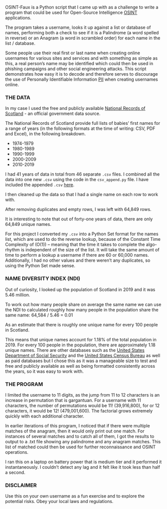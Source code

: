 OSINT-Faux is a Python script that I came up with as a challenge to write a program that could be used for Open-Source Intelligence [OSINT](https://www.sans.org/blog/what-is-open-source-intelligence/) applications. 

The program takes a username, looks it up against a list or database of names, performing both a check to see if it is a Palindrome (a word spelled in reverse) or an Anagram (a word in scrambled order) for each name in the list / database. 

Some people use their real first or last name when creating online usernames for various sites and services and with something as simple as this, a real person’s name may be identified which could then be used in phishing campaigns and other social engineering attacks.
This script demonstrates how easy it is to decode and therefore serves to discourage the use of Personally Identifiable Information [PII](https://www.dol.gov/general/ppii#:~:text=Further%2C%20PII%20is%20defined%20as,with%20other%20data%20elements%2C%20i.e.%2C) when creating usernames online.

### THE DATA
In my case I used the free and publicly available [National Records of Scotland](https://www.nrscotland.gov.uk/statistics-and-data/statistics/statistics-by-theme/vital-events/names/babies-first-names) - an official government data source.

The National Records of Scotland provide full lists of babies’ first names for a range of years (in the following formats at the time of writing: CSV, PDF and Excel), in the following breakdown. 

- 1974-1979
- 1980-1989
- 1990-1999
- 2000-2009
- 2010-2019

I had 41 years of data in total from 46 separate `.csv` files. I combined all the data into one new `.csv` using the code in the `csv_append.py` file.
I have included the appended `.csv` [here](https://github.com/rubileandro/Python-Projects/blob/5f9a46961e6653f8a895808341b252e70bcb0036/OSINT-Faux/scottish_first_names.csv).

I then cleaned up the data so that I had a single name on each row to work with. 

After removing duplicates and empty rows, I was left with 64,849 rows.

It is interesting to note that out of forty-one years of data, there are only 64,849 unique names.

For this project I converted my `.csv` into a Python Set format for the names list, which are used to do the reverse lookup, because of the Constant Time Complexity of (O(1)) – meaning that the time it takes to complete the algo-rhythm is independent of the size of the list. It will take the same amount of time to perform a lookup a username if there are 60 or 60,000 names. Additionally, I had no other values and there weren’t any duplicates, so using the Python Set made sense.
 
### NAME DIVERSITY INDEX (NDI)
Out of curiosity, I looked up the population of Scotland in 2019 and it was 5.46 million. 

To work out how many people share on average the same name we can use the NDI to calculated roughly how many people in the population share the same name:
64,584  / 5.46 = 0.01

As an estimate that there is roughly one unique name for every 100 people in Scotland.

This means that unique names account for 1.18% of the total population in 2019. For every 100 people in the population, there are approximately 1.18 unique names.
There are other databases such as the [United States Department of Social Security](https://www.ssa.gov/oact/babynames/limits.html) and the [United States Census Bureau](https://www.census.gov/topics/population/genealogy/data/2000_surnames.html) as well as paid databases but I chose this as it was a manageable size to test and free and publicly available as well as being formatted consistently across the years, so it was easy to work with.

### THE PROGRAM 
I limited the username to 11 digits, as the jump from 11 to 12 characters is an increase in permutation that is gargantuan.
For a username with 11 characters, the number of permutations would be 11! (39,916,800), for or 12 characters, it would be 12! (479,001,600). The factorial grows extremely quickly with each additional character.

In earlier iterations of this program, I noticed that if there were multiple matches of the anagram, then it would only print out one match. For instances of several matches and to catch all of them, I got the results to output to a .txt file showing any palindrome and any anagram matches. This list of matched could then be used for further reconnaissance and OSINT operations.

I ran this on a laptop on battery power that is medium tier and it performed it instantaneously. I couldn’t detect any lag and it felt like it took less than half a second.

### DISCLAIMER
Use this on your own username as a fun exercise and to explore the potential risks. Obey your local laws and regulations. 

